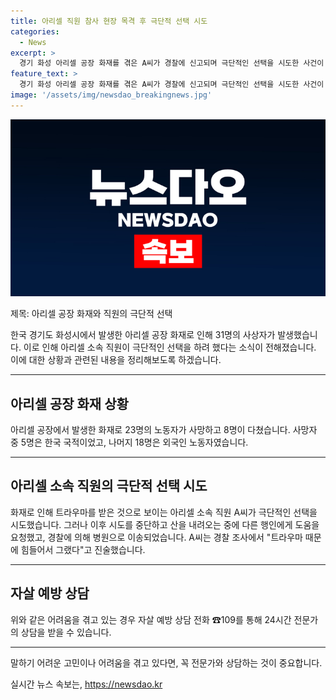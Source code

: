 ```yaml
---
title: 아리셀 직원 참사 현장 목격 후 극단적 선택 시도
categories:
  - News
excerpt: >
  경기 화성 아리셀 공장 화재를 겪은 A씨가 경찰에 신고되며 극단적인 선택을 시도한 사건이 발생했습니다. A씨는 행인에 의해 경찰에 신고되어 구조되었고, 병원으로 이송된 후 트라우마로 힘들어했다고 진술했습니다. 이 사건은 지난달 아리셀 공장에서 발생한 화재로 23명의 사망자와 8명의 부상자가 발생한 후 발생한 것으로 파악되었습니다. 이에 관련된 자살 예방 상담 전화번호를 안내하며, 사람들의 관심과 인식을 끌어 클릭을 유도하는 요약문을 작성하였습니다.
feature_text: >
  경기 화성 아리셀 공장 화재를 겪은 A씨가 경찰에 신고되며 극단적인 선택을 시도한 사건이 발생했습니다. A씨는 행인에 의해 경찰에 신고되어 구조되었고, 병원으로 이송된 후 트라우마로 힘들어했다고 진술했습니다. 이 사건은 지난달 아리셀 공장에서 발생한 화재로 23명의 사망자와 8명의 부상자가 발생한 후 발생한 것으로 파악되었습니다. 이에 관련된 자살 예방 상담 전화번호를 안내하며, 사람들의 관심과 인식을 끌어 클릭을 유도하는 요약문을 작성하였습니다.
image: '/assets/img/newsdao_breakingnews.jpg'
---
```


<p><img src="/assets/img/newsdao_breakingnews.jpg" alt="bookingtag 속보" /></p>

<p>제목: 아리셀 공장 화재와 직원의 극단적 선택</p>

<p>한국 경기도 화성시에서 발생한 아리셀 공장 화재로 인해 31명의 사상자가 발생했습니다. 이로 인해 아리셀 소속 직원이 극단적인 선택을 하려 했다는 소식이 전해졌습니다. 이에 대한 상황과 관련된 내용을 정리해보도록 하겠습니다. </p>

<hr />

<h2 data-ke-size="size26">아리셀 공장 화재 상황</h2>

<p>아리셀 공장에서 발생한 화재로 23명의 노동자가 사망하고 8명이 다쳤습니다. 사망자 중 5명은 한국 국적이었고, 나머지 18명은 외국인 노동자였습니다.</p>

<hr />

<h2 data-ke-size="size26">아리셀 소속 직원의 극단적 선택 시도</h2>

<p>화재로 인해 트라우마를 받은 것으로 보이는 아리셀 소속 직원 A씨가 극단적인 선택을 시도했습니다. 그러나 이후 시도를 중단하고 산을 내려오는 중에 다른 행인에게 도움을 요청했고, 경찰에 의해 병원으로 이송되었습니다. A씨는 경찰 조사에서 "트라우마 때문에 힘들어서 그랬다"고 진술했습니다.</p>

<hr />

<h2 data-ke-size="size26">자살 예방 상담</h2>

<p>위와 같은 어려움을 겪고 있는 경우 자살 예방 상담 전화 ☎109를 통해 24시간 전문가의 상담을 받을 수 있습니다.</p>

<hr />

<p>말하기 어려운 고민이나 어려움을 겪고 있다면, 꼭 전문가와 상담하는 것이 중요합니다.</p>
실시간 뉴스 속보는, <a href="https://newsdao.kr" rel="dofollow">https://newsdao.kr</a>


